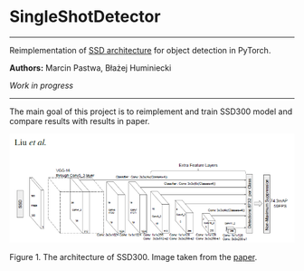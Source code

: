 # SingleShotDetector

---
Reimplementation of [SSD architecture][1] for object detection in PyTorch.

**Authors:** Marcin Pastwa, Błażej Huminiecki

_Work in progress_

---

The main goal of this project is to reimplement and train SSD300 model and compare results
with results in paper.

![SSD architecture](figures/ssd300_architecture.png)

Figure 1. The architecture of SSD300. Image taken from the [paper][1].

[1]: https://arxiv.org/abs/1512.02325
